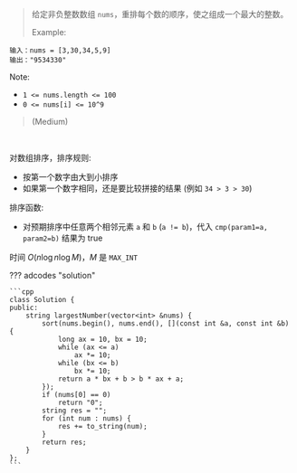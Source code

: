 <!-- prettier-ignore-start -->

> 给定非负整数数组 `nums`，重排每个数的顺序，使之组成一个最大的整数。
> 
> Example: 
>
```
输入：nums = [3,30,34,5,9]
输出："9534330"
```
Note:
>
-  `1 <= nums.length <= 100`
-  `0 <= nums[i] <= 10^9`
>
>  (Medium)

<!-- prettier-ignore-end -->

<br>

对数组排序，排序规则:

-   按第一个数字由大到小排序
-   如果第一个数字相同，还是要比较拼接的结果 (例如 `34 > 3 > 30`)

排序函数:

-   对预期排序中任意两个相邻元素 `a` 和 `b` (`a != b`)，代入 `cmp(param1=a, param2=b)` 结果为 true

时间 $O(n\log n\log M)$，$M$ 是 `MAX_INT`

??? adcodes "solution"

    ```cpp
    class Solution {
    public:
        string largestNumber(vector<int> &nums) {
            sort(nums.begin(), nums.end(), [](const int &a, const int &b) {
                long ax = 10, bx = 10;
                while (ax <= a)
                    ax *= 10;
                while (bx <= b)
                    bx *= 10;
                return a * bx + b > b * ax + a;
            });
            if (nums[0] == 0)
                return "0";
            string res = "";
            for (int num : nums) {
                res += to_string(num);
            }
            return res;
        }
    };
    ```
